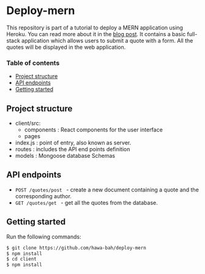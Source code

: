 # Deploy-mern
This repository is part of a tutorial to deploy a MERN application using Heroku. You can read more about it in the [blog post]().
It contains a basic full-stack application which allows users to submit a quote with a form. All the quotes will be displayed in the web application. 

### Table of contents
- [Project structure](#Project-structure)
- [API endpoints](#API-endpoints)
- [Getting started](#Getting-started)

## Project structure
- client/src:
  - components : React components for the user interface
  - pages
- index.js : point of entry, also known as server. 
- routes : includes the API end points definition
- models : Mongoose database Schemas

## API endpoints
- `POST /quotes/post ` - create a new document containing a quote and the corresponding author.
- `GET /quotes/get ` - get all the quotes from the database.

## Getting started
Run the following commands:
```bash
$ git clone https://github.com/hawa-bah/deploy-mern
$ npm install 
$ cd client 
$ npm install
```
